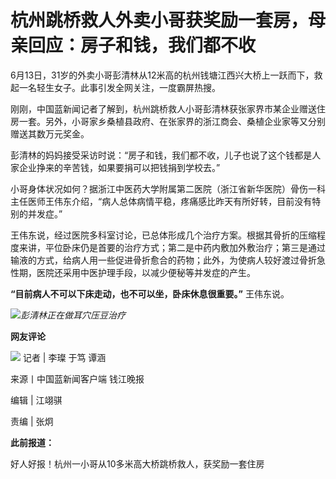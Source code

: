 

# 杭州跳桥救人外卖小哥获奖励一套房，母亲回应：房子和钱，我们都不收

6月13日，31岁的外卖小哥彭清林从12米高的杭州钱塘江西兴大桥上一跃而下，救起一名轻生女子。此事引发全网关注，一度霸屏热搜。

刚刚，中国蓝新闻记者了解到，杭州跳桥救人小哥彭清林获张家界市某企业赠送住房一套。另外，小哥家乡桑植县政府、在张家界的浙江商会、桑植企业家等又分别赠送其数万元奖金。

彭清林的妈妈接受采访时说：“房子和钱，我们都不收，儿子也说了这个钱都是人家企业挣来的辛苦钱，如果要捐可以把钱捐到学校去。”

小哥身体状况如何？据浙江中医药大学附属第二医院（浙江省新华医院）骨伤一科主任医师王伟东介绍，“病人总体病情平稳，疼痛感比昨天有所好转，目前没有特别的并发症。”

王伟东说，经过医院多科室讨论，已总体形成几个治疗方案。根据其骨折的压缩程度来讲，平位卧床仍是首要的治疗方式；第二是中药内敷加外敷治疗；第三是通过输液的方式，给病人用一些促进骨折愈合的药物；此外，为使病人较好渡过骨折急性期，医院还采用中医护理手段，以减少便秘等并发症的产生。

**“目前病人不可以下床走动，也不可以坐，卧床休息很重要。”** 王伟东说。

![](https://inews.gtimg.com/om_bt/OKqL4o09o0Q6RpYo0bhnBVjKJt0Y6NnFliVJvWh7KDJwUAA/1000)_彭清林正在做耳穴压豆治疗_

**网友评论**

![](https://inews.gtimg.com/om_bt/Ord3miSikPDVFbwDSZRUT1G3fHAdIkieQSsadXfODK4QcAA/1000)
记者 | 李璨 于笃 谭涵

来源丨中国蓝新闻客户端 钱江晚报

编辑 | 江翊骐

责编 | 张炯

**此前报道：**

好人好报！杭州一小哥从10多米高大桥跳桥救人，获奖励一套住房

